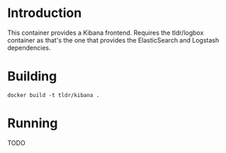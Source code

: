 # Introduction

This container provides a Kibana frontend. Requires the tldr/logbox container as that's the one that provides the ElasticSearch and Logstash dependencies.

# Building

```
docker build -t tldr/kibana .
```

# Running

TODO